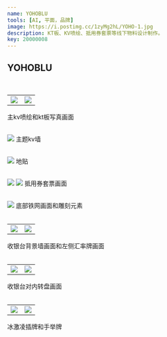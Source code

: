 ```yaml
---
name: YOHOBLU
tools: [AI, 平面，品牌]
image: https://i.postimg.cc/1zyMg2hL/YOHO-1.jpg
description: KT板、KV喷绘、抵用券套票等线下物料设计制作。
key: 20000008
---
```


## YOHOBLU
<br />

<table>
<tr>
<td><center><img src="https://i.postimg.cc/x8mFGms7/kv-3000x3500mm-02.jpg"></center></td>
<td><center><img src="https://i.postimg.cc/jqBpWx8m/KT-01.jpg"></center></td>
</tr>
</table>  
主kv喷绘和kt板写真画面
<br />
<br />

![](https://i.postimg.cc/Sxf3tWyb/kv-01.jpg)
主题kv墙
<br />
<br />

![](https://i.postimg.cc/FFftsdx0/01.jpg)
地贴
<br />
<br />

![](https://i.postimg.cc/QM6Pjh96/1562740707-1.png)
![](https://i.postimg.cc/8PWqM295/1562740765.png)
抵用券套票画面
<br />
<br />

![](https://i.postimg.cc/XYbt826g/2-9x0-9m-13.jpg)
底部铁网画面和雕刻元素
<br />
<br />

<table>
<tr>
<td><center><img src="https://i.postimg.cc/7LPdvf6G/W3600mm-01.jpg"></center></td>
<td><center><img src="https://i.postimg.cc/QNKPrLXb/790x1150mm-01.jpg"></center></td>
</tr>
</table>  
收银台背景墙画面和左侧汇率牌画面  
<br />
<br />

<table>
<tr>
<td><center><img src="https://i.postimg.cc/LXwbZDVL/W1750mm-02.jpg"></center></td>
<td><center><img src="https://i.postimg.cc/pTpST4KP/W1240mm-02.jpg"></center></td>
</tr>
</table>  
收银台对内转盘画面  
<br />
<br />

<table>
<tr>
<td><center><img src="https://i.postimg.cc/TPh0qm19/01.jpg"></center></td>
<td><center><img src="https://i.postimg.cc/K8s9kQff/0827-p-05.jpg"></center></td>
</tr>
</table>  
冰激凌插牌和手举牌  
<br />
<br />